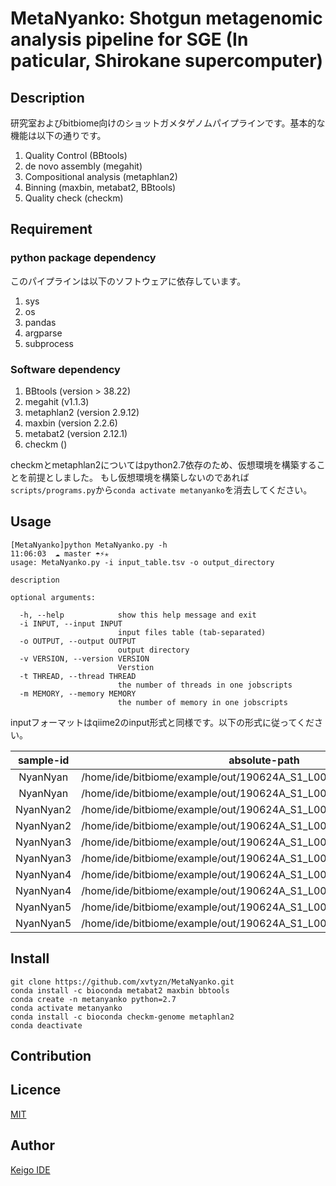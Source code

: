 MetaNyanko: Shotgun metagenomic analysis pipeline for SGE (In paticular, Shirokane supercomputer)
====

## Description
研究室およびbitbiome向けのショットガメタゲノムパイプラインです。基本的な機能は以下の通りです。

1. Quality Control (BBtools)
2. de novo assembly (megahit)
3. Compositional analysis (metaphlan2)
4. Binning (maxbin, metabat2, BBtools)
5. Quality check (checkm)

## Requirement
### python package dependency
このパイプラインは以下のソフトウェアに依存しています。

1. sys
2. os
3. pandas
4. argparse
5. subprocess

### Software dependency
1. BBtools (version > 38.22)
2. megahit (v1.1.3)
3. metaphlan2 (version 2.9.12)
4. maxbin (version 2.2.6)
5. metabat2 (version 2.12.1)
6. checkm ()

checkmとmetaphlan2についてはpython2.7依存のため、仮想環境を構築することを前提としました。
もし仮想環境を構築しないのであれば`scripts/programs.py`から`conda activate metanyanko`を消去してください。

## Usage

```
[MetaNyanko]python MetaNyanko.py -h                                                                                    11:06:03  ☁ master ☂⚡✭
usage: MetaNyanko.py -i input_table.tsv -o output_directory

description

optional arguments:

  -h, --help            show this help message and exit
  -i INPUT, --input INPUT
                        input files table (tab-separated)
  -o OUTPUT, --output OUTPUT
                        output directory
  -v VERSION, --version VERSION
                        Verstion
  -t THREAD, --thread THREAD
                        the number of threads in one jobscripts
  -m MEMORY, --memory MEMORY
                        the number of memory in one jobscripts
```

inputフォーマットはqiime2のinput形式と同様です。以下の形式に従ってください。

|sample-id|absolute-path|direction|description|
|:--:|:---:|:---:|:---:|
|NyanNyan|/home/ide/bitbiome/example/out/190624A_S1_L001_R1_001.part_001.fastq|forward|sample
|NyanNyan|/home/ide/bitbiome/example/out/190624A_S1_L001_R2_001.part_001.fastq|reverse|sample
|NyanNyan2|/home/ide/bitbiome/example/out/190624A_S1_L001_R1_001.part_002.fastq|forward|sample
|NyanNyan2|/home/ide/bitbiome/example/out/190624A_S1_L001_R2_001.part_002.fastq|reverse|sample
|NyanNyan3|/home/ide/bitbiome/example/out/190624A_S1_L001_R1_001.part_003.fastq|forward|sample
|NyanNyan3|/home/ide/bitbiome/example/out/190624A_S1_L001_R2_001.part_003.fastq|reverse|sample
|NyanNyan4|/home/ide/bitbiome/example/out/190624A_S1_L001_R1_001.part_004.fastq|forward|sample
|NyanNyan4|/home/ide/bitbiome/example/out/190624A_S1_L001_R2_001.part_004.fastq|reverse|sample
|NyanNyan5|/home/ide/bitbiome/example/out/190624A_S1_L001_R1_001.part_005.fastq|forward|sample
|NyanNyan5|/home/ide/bitbiome/example/out/190624A_S1_L001_R2_001.part_005.fastq|reverse|sample

## Install

```
git clone https://github.com/xvtyzn/MetaNyanko.git
conda install -c bioconda metabat2 maxbin bbtools
conda create -n metanyanko python=2.7
conda activate metanyanko
conda install -c bioconda checkm-genome metaphlan2
conda deactivate
```

## Contribution

## Licence

[MIT](https://github.com/tcnksm/tool/blob/master/LICENCE)

## Author

[Keigo IDE](https://github.com/xvtyzn)
